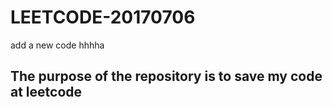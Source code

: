 # LEETCODE-20170706
add a new code hhhha
## The purpose of the repository is to save my code at leetcode
